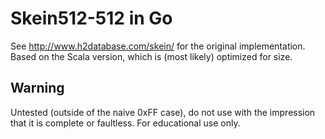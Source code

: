 # Skein512-512 in Go
See http://www.h2database.com/skein/ for the original implementation. Based on the Scala version, which is (most likely) optimized for size.<br>

## Warning
Untested (outside of the naive 0xFF case), do not use with the impression that it is complete or faultless. For educational use only.
